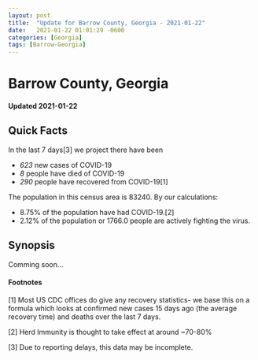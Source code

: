 ```yaml
---
layout: post
title:  "Update for Barrow County, Georgia - 2021-01-22"
date:   2021-01-22 01:01:29 -0600
categories: [Georgia]
tags: [Barrow-Georgia]
---
```


# Barrow County, Georgia
#### Updated 2021-01-22

## Quick Facts

In the last 7 days[3] we project there have been
- *623* new cases of COVID-19
- *8* people have died of COVID-19
- *290* people have recovered from COVID-19[1]

The population in this census area is 83240. By our calculations:
- 8.75% of the population have had COVID-19.[2]
- 2.12% of the population or 1766.0 people are actively fighting the virus.

## Synopsis

Comming soon...


#### Footnotes

[1] Most US CDC offices do give any recovery statistics- we base this on a formula which looks at confirmed new cases
15 days ago (the average recovery time) and deaths over the last 7 days.

[2] Herd Immunity is thought to take effect at around ~70-80%

[3] Due to reporting delays, this data may be incomplete.
 
    